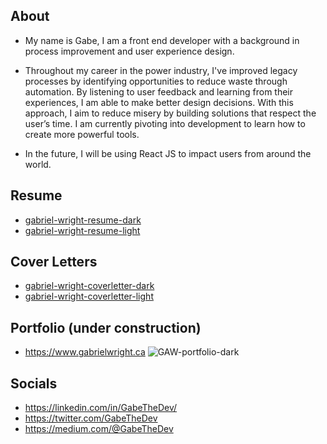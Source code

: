 About
-------------------------------
- My name is Gabe, I am a front end developer with a background in process improvement and user experience design. 

- Throughout my career in the power industry, I've improved legacy processes by identifying opportunities to reduce waste through automation. By listening to user feedback and learning from their experiences, I am able to make better design decisions. With this approach, I aim to reduce misery by building solutions that respect the user’s time. I am currently pivoting into development to learn how to create more powerful tools.

- In the future, I will be using React JS to impact users from around the world.

Resume
-------------------------------
- [gabriel-wright-resume-dark](https://github.com/gabrielwright1/gabrielwright1/files/8427585/wd40-gabriel-wright-resume-dark.pdf)
- [gabriel-wright-resume-light](https://github.com/gabrielwright1/gabrielwright1/files/8427587/wd40-gabriel-wright-resume-light.pdf)

Cover Letters
-------------------------------
- [gabriel-wright-coverletter-dark](https://github.com/gabrielwright1/gabrielwright1/files/8427594/wd40-gabriel-wright-coverletter-dark.pdf)
- [gabriel-wright-coverletter-light](https://github.com/gabrielwright1/gabrielwright1/files/8427595/wd40-gabriel-wright-coverletter-light.pdf)

Portfolio (under construction)
-------------------------------
- https://www.gabrielwright.ca
![GAW-portfolio-dark](https://user-images.githubusercontent.com/52660296/164030582-f5d34cbc-9a9f-43b6-b071-be961745e8f2.png)

Socials
-------------------------------
- https://linkedin.com/in/GabeTheDev/
- https://twitter.com/GabeTheDev
- https://medium.com/@GabeTheDev

<!---
gabrielwright1/gabrielwright1 is a ✨ special ✨ repository because its `README.md` (this file) appears on your GitHub profile.
You can click the Preview link to take a look at your changes.
--->
